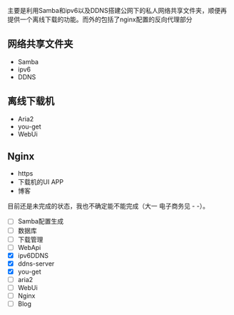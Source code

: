 主要是利用Samba和ipv6以及DDNS搭建公网下的私人网络共享文件夹，顺便再提供一个离线下载的功能。而外的包括了nginx配置的反向代理部分

## 网络共享文件夹
 - Samba
 - ipv6
 - DDNS

## 离线下载机
 - Aria2
 - you-get
 - WebUi

## Nginx
 - https
 - 下载机的UI APP
 - 博客

目前还是未完成的状态，我也不确定能不能完成（大一 电子商务见 - -）。

- [ ] Samba配置生成
- [ ] 数据库
- [ ] 下载管理
- [ ] WebApi
- [x] ipv6DDNS  
- [x] ddns-server
- [x] you-get
- [ ] aria2
- [ ] WebUi
- [ ] Nginx
- [ ] Blog